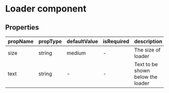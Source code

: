 # Loader component

## Properties

| propName | propType | defaultValue | isRequired | description |
|----------|----------|--------------|------------|-------------|
| size | string | medium | - | The size of loader |
| text | string | - | - | Text to be shown below the loader |
